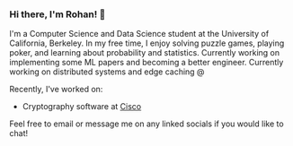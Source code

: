 ### Hi there, I'm Rohan! 👋

<!--
**rovirmani/rovirmani** is a ✨ _special_ ✨ repository because its `README.md` (this file) appears on your GitHub profile.

Here are some ideas to get you started:

- 🔭 I’m currently working on ...
- 🌱 I’m currently learning ...
- 👯 I’m looking to collaborate on ...
- 🤔 I’m looking for help with ...
- 💬 Ask me about ...
- 📫 How to reach me: ...
- 😄 Pronouns: ...
- ⚡ Fun fact: ...
-->
I'm a Computer Science and Data Science student at the University of California, Berkeley. In my free time, I enjoy solving puzzle games, playing poker, and learning about probability and statistics. Currently working on implementing some ML papers and becoming a better engineer. Currently working on distributed systems and edge caching @ 

Recently, I've worked on:
- Cryptography software at [Cisco](https://www.cisco.com)
<!--
<div align="center">
  <img src="https://github.com/rovirmani/github-stats/blob/master/generated/overview.svg#gh-dark-mode-only" />
  <img src="https://github.com/rovirmani/github-stats/blob/master/generated/languages.svg#gh-dark-mode-only" /> 
  <img src="https://github.com/rovirmani/github-stats/blob/master/generated/overview.svg#gh-dark-mode-only#gh-light-mode-only" />
  <img src="https://github.com/rovirmani/github-stats/blob/master/generated/languages.svg#gh-dark-mode-only#gh-light-mode-only" /> 
</div>
-->
Feel free to email or message me on any linked socials if you would like to chat!
